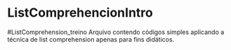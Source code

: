 # ListComprehencionIntro

#ListComprehension_treino
Arquivo contendo códigos simples aplicando a técnica de list comprehension apenas para fins didáticos.
